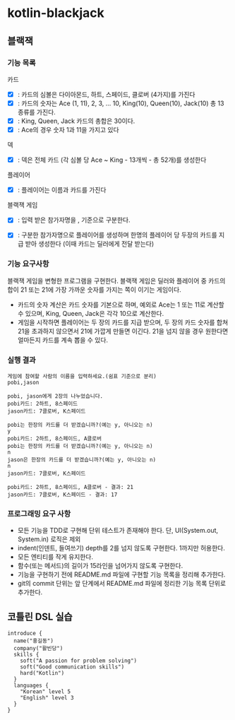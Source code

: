# kotlin-blackjack

## 블랙잭

### 기능 목록

카드
- [x] : 카드의 심볼은 다이아몬드, 하트, 스페이드, 클로버 (4가지)를 가진다
- [x] : 카드의 숫자는 Ace (1, 11), 2, 3, ... 10, King(10), Queen(10), Jack(10) 총 13 종류를 가진다.
- [x] : King, Queen, Jack 카드의 총합은 30이다.
- [x] : Ace의 경우 숫자 1과 11을 가지고 있다

덱
- [x] : 덱은 전체 카드 (각 심볼 당 Ace ~ King - 13개씩 - 총 52개)를 생성한다

플레이어
- [x] : 플레이어는 이름과 카드를 가진다

블랙잭 게임
- [x] : 입력 받은 참가자명을 , 기준으로 구분한다.
- [x] : 구분한 참가자명으로 플레이어를 생성하며 한명의 플레이어 당 두장의 카드를 지급 받아 생성한다 (이때 카드는 딜러에게 전달 받는다)


### 기능 요구사항
블랙잭 게임을 변형한 프로그램을 구현한다. 블랙잭 게임은 딜러와 플레이어 중 카드의 합이 21 또는 21에 가장 가까운 숫자를 가지는 쪽이 이기는 게임이다.

- 카드의 숫자 계산은 카드 숫자를 기본으로 하며, 예외로 Ace는 1 또는 11로 계산할 수 있으며, King, Queen, Jack은 각각 10으로 계산한다.
- 게임을 시작하면 플레이어는 두 장의 카드를 지급 받으며, 두 장의 카드 숫자를 합쳐 21을 초과하지 않으면서 21에 가깝게 만들면 이긴다. 21을 넘지 않을 경우 원한다면 얼마든지 카드를 계속 뽑을 수 있다.

### 실행 결과
```
게임에 참여할 사람의 이름을 입력하세요.(쉼표 기준으로 분리)
pobi,jason

pobi, jason에게 2장의 나누었습니다.
pobi카드: 2하트, 8스페이드
jason카드: 7클로버, K스페이드

pobi는 한장의 카드를 더 받겠습니까?(예는 y, 아니오는 n)
y
pobi카드: 2하트, 8스페이드, A클로버
pobi는 한장의 카드를 더 받겠습니까?(예는 y, 아니오는 n)
n
jason은 한장의 카드를 더 받겠습니까?(예는 y, 아니오는 n)
n
jason카드: 7클로버, K스페이드

pobi카드: 2하트, 8스페이드, A클로버 - 결과: 21
jason카드: 7클로버, K스페이드 - 결과: 17
```

### 프로그래밍 요구 사항
- 모든 기능을 TDD로 구현해 단위 테스트가 존재해야 한다. 단, UI(System.out, System.in) 로직은 제외
- indent(인덴트, 들여쓰기) depth를 2를 넘지 않도록 구현한다. 1까지만 허용한다.
- 모든 엔티티를 작게 유지한다.
- 함수(또는 메서드)의 길이가 15라인을 넘어가지 않도록 구현한다.
- 기능을 구현하기 전에 README.md 파일에 구현할 기능 목록을 정리해 추가한다.
- git의 commit 단위는 앞 단계에서 README.md 파일에 정리한 기능 목록 단위로 추가한다.

## 코틀린 DSL 실습

```
introduce {
  name("홍길동")
  company("활빈당")
  skills {
    soft("A passion for problem solving")
    soft("Good communication skills")
    hard("Kotlin")
  }
  languages {
    "Korean" level 5
    "English" level 3
  }
}
```